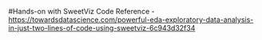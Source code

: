 #Hands-on with SweetViz
Code Reference - https://towardsdatascience.com/powerful-eda-exploratory-data-analysis-in-just-two-lines-of-code-using-sweetviz-6c943d32f34
